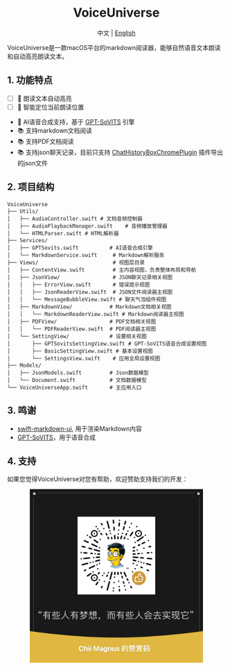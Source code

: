 <h1 align="center">
    VoiceUniverse
</h1>

<div align="center">
    <a>中文</a> | <a href="README.en.md">English</a>
</div>

VoiceUniverse是一款macOS平台的markdown阅读器，能够自然语音文本朗读和自动高亮朗读文本。

## 1. 功能特点
- [ ] 🎯 朗读文本自动高亮
- [ ] 📍 智能定位当前朗读位置
- 🤖 AI语音合成支持，基于 [GPT-SoVITS](https://github.com/RVC-Boss/GPT-SoVITS) 引擎
- 📚 支持markdown文档阅读
- 📚 支持PDF文档阅读
- 📚 支持json聊天记录，目前只支持 [ChatHistoryBoxChromePlugin](https://github.com/chiimagnus/ChatHistoryBoxChromePlugin) 插件导出的json文件


## 2. 项目结构
```
VoiceUniverse
├── Utils/
│   ├── AudioController.swift # 文档音频控制器
│   ├── AudioPlaybackManager.swift    # 音频播放管理器
│   └── HTMLParser.swift # HTML解析器
├── Services/
│   ├── GPTSovits.swift          # AI语音合成引擎
│   └── MarkdownService.swift     # Markdown解析服务
├── Views/                        # 视图层目录
│   ├── ContentView.swift         # 主内容视图，负责整体布局和导航
│   ├── JsonView/                 # JSON聊天记录相关视图
│   │   ├── ErrorView.swift       # 错误提示视图
│   │   ├── JsonReaderView.swift  # JSON文件阅读器主视图
│   │   └── MessageBubbleView.swift # 聊天气泡组件视图
│   ├── MarkdownView/            # Markdown文档相关视图
│   │   └── MarkdownReaderView.swift # Markdown阅读器主视图
│   ├── PDFView/                 # PDF文档相关视图
│   │   └── PDFReaderView.swift  # PDF阅读器主视图
│   └── SettingView/             # 设置相关视图
│       ├── GPTSovitsSettingView.swift # GPT-SoVITS语音合成设置视图
│       ├── BasicSettingView.swift # 基本设置视图
│       └── SettingsView.swift    # 应用全局设置视图
├── Models/
│   ├── JsonModels.swift         # Json数据模型
│   └── Document.swift           # 文档数据模型
└── VoiceUniverseApp.swift       # 主应用入口
```


## 3. 鸣谢
- [swift-markdown-ui](https://github.com/gonzalezreal/swift-markdown-ui), 用于渲染Markdown内容
- [GPT-SoVITS](https://github.com/RVC-Boss/GPT-SoVITS)，用于语音合成

## 4. 支持
如果您觉得VoiceUniverse对您有帮助，欢迎赞助支持我们的开发：

<div align="center">
  <img src="https://github.com/chiimagnus/logseq-AIsearch/blob/master/public/buymeacoffee.jpg" width="400">
</div>
